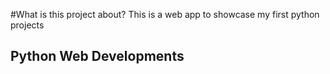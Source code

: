 #What is this project about?
This is a web app to showcase my first python projects

## Python Web Developments